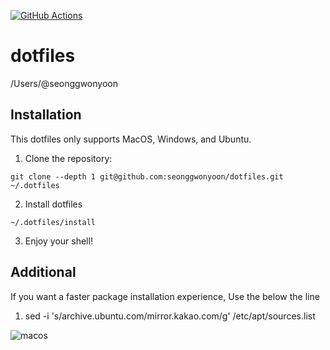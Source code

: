 [![GitHub Actions](https://github.com/seonggwonyoon/dotfiles/workflows/dotfiles/badge.svg)](https://github.com/seonggwonyoon/dotfiles/actions)

dotfiles
=========

/Users/@seonggwonyoon

Installation
------------

This dotfiles only supports MacOS, Windows, and Ubuntu.

  1. Clone the repository:

    git clone --depth 1 git@github.com:seonggwonyoon/dotfiles.git ~/.dotfiles

  2. Install dotfiles

    ~/.dotfiles/install

  3. Enjoy your shell!

Additional
------------

If you want a faster package installation experience, Use the below the line

  1. sed -i 's/archive.ubuntu.com/mirror.kakao.com/g' /etc/apt/sources.list

![macos](https://raw.githubusercontent.com/seonggwonyoon/dotfiles/master/assets/macos.png)
